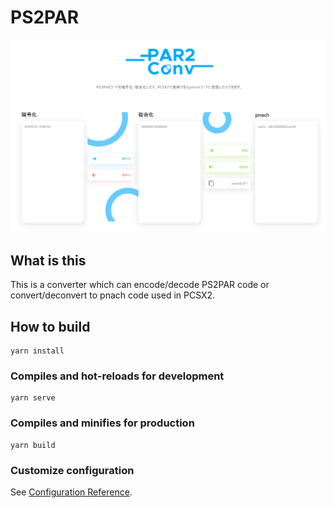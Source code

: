 # PS2PAR
![Screenshot](./.img/screenshot.png)


## What is this
This is a converter which can encode/decode PS2PAR code or convert/deconvert to pnach code used in PCSX2.

## How to build
```
yarn install
```

### Compiles and hot-reloads for development
```
yarn serve
```

### Compiles and minifies for production
```
yarn build
```

### Customize configuration
See [Configuration Reference](https://cli.vuejs.org/config/).
